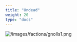 ```yaml
---
title: "Undead"
weight: 20
type: "docs"
---
```


![/images/factions/gnolls1.png](/images/factions/undead.png)